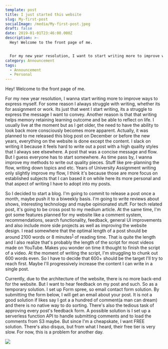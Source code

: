 ```yaml
---
template: post
title: I just started this website
slug: My-first-post
socialImage: /media/My-first-post.jpeg
draft: false
date: 2019-01-01T23:46:00.000Z
description: >-
  Hey! Welcome to the front page of me.


  For my new year resolution, I want to start writing more to improve ways to express myself. For some reason I always struggle with writing, whether its for assignment or work.
category: Announcement
tags:
  - Announcement
  - Personal
---
```


Hey! Welcome to the front page of me.

For my new year resolution, I wanna start writing more to improve ways to express myself. For some reason I always struggle with writing, whether its for assignment or work. Its just that went I start writing, its a struggle to express the message I want to convey. Another reason is that that writing helps memory retaining learning outcome and be able to reflect on life. I usually live at the moment but as I get older, the need to have the ability to look back more consciously becomes more apparent. Actually, it was planned to me released this blog post on December or before the new years, everything on the website is done except the content. I slack on writing it because it feels hard to write out a post with a high quality styles that I always see elsewhere. A post that was a concise message and flow. But I guess everyone has to start somewhere. As time pass by, I wanna improve my methods to write out quality pieces. Stuff like pre-planning the flow, writing down topics and etc. Years of University Assignment writing only slightly improve my flow, I think it's because those are more focus on established subjects that I can based it on while here its more personal and that aspect of writing I have to adopt into my posts.

So I decided to start a blog. I'm going to commit to release a post once a month, maybe push it to a biweekly basis. I'm going to write reviews about shows, interesting technology and maybe opinionated stuff. For tech related post, it's going to be cross post to my medium article. At the same time, I'm got some features planned for my website like a comment system, recommendations, search functionality, feedback, general UI improvements and also include more side projects as well as improving the website design. I read somewhere that the optimal length of a post should be around 2100 words or 8 minutes<sup>[1]</sup> of reading time. That is quite the length and I also realize that's probably the length of the script for most videos made on YouTube. Makes you wonder on time it thought to finish the script of a video. At the moment of writing the script, I'm struggling to chunk out 600 words even. So I have to decide that 600+ should be the target I'll try to reach first. Maybe I'll progressively increase the content I can write in a single post.

Currently, due to the architecture of the website, there is no more back-end for the website. But I want to hear feedback on my post and such. So as a temporary solution. I set up Form spree, so email contact form solution. By submitting the form below, I will get an email about your post. It is not a good solution if likes say I got a a hundred of comment(a man can dream) and there is no native way to do sorting. There's also the tedious task of approving every post's feedback form. A possible solution is I set up a serverless function API to handle submitting comments and to load the comments from S3 maybe. But since I'm a cheapskate, I want FREE solution. There's also disqus, but from what I heard, their free tier is very slow. For now, this is a problem for another day.

![](/media/My-first-post.jpeg)

[1]: https://medium.com/data-lab/the-optimal-post-is-7-minutes-74b9f41509b
